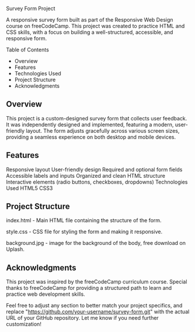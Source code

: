 Survey Form Project

A responsive survey form built as part of the Responsive Web Design course on freeCodeCamp. This project was created to practice HTML and CSS skills, with a focus on building a well-structured, accessible, and responsive form.

Table of Contents
- Overview
- Features
- Technologies Used
- Project Structure
- Acknowledgments

## Overview
This project is a custom-designed survey form that collects user feedback. It was independently designed and implemented, featuring a modern, user-friendly layout. The form adjusts gracefully across various screen sizes, providing a seamless experience on both desktop and mobile devices.

## Features
Responsive layout
User-friendly design
Required and optional form fields
Accessible labels and inputs
Organized and clean HTML structure
Interactive elements (radio buttons, checkboxes, dropdowns)
Technologies Used
HTML5
CSS3


## Project Structure
index.html - Main HTML file containing the structure of the form.

style.css - CSS file for styling the form and making it responsive.

background.jpg - image for the background of the body, free download on Uplash.

## Acknowledgments
This project was inspired by the freeCodeCamp curriculum course. Special thanks to freeCodeCamp for providing a structured path to learn and practice web development skills.

Feel free to adjust any section to better match your project specifics, and replace "https://github.com/your-username/survey-form.git" with the actual URL of your GitHub repository. Let me know if you need further customization!
